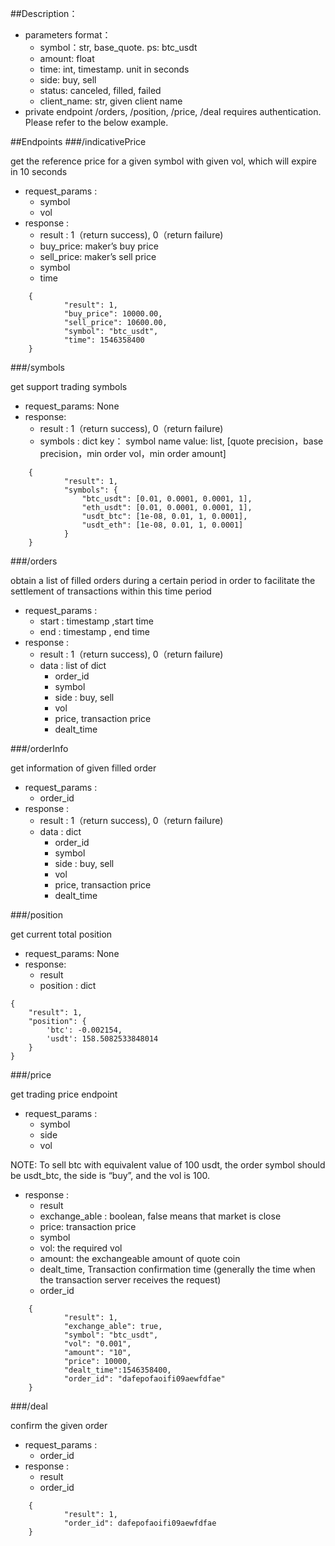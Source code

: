 
##Description：
- parameters format：
    - symbol：str, base_quote.  ps: btc_usdt
    - amount: float
    - time:  int, timestamp. unit in seconds
    - side: buy, sell
    - status: canceled, filled, failed
    - client_name: str, given client name
- private endpoint
    /orders, /position, /price, /deal requires authentication. Please refer to the below example.


##Endpoints
###/indicativePrice

get the reference price for a given symbol with given vol, which will expire in 10 seconds

- request_params :
    - symbol
    - vol
- response :
    - result : 1（return success), 0（return failure)
    - buy_price: maker’s buy price
    - sell_price: maker’s sell price
    - symbol
    - time
```
    {
            "result": 1,
            "buy_price": 10000.00,
            "sell_price": 10600.00,
            "symbol": "btc_usdt",
            "time": 1546358400
    }
```


###/symbols

get support trading symbols

- request_params: None
- response:
    - result : 1（return success), 0（return failure)
    - symbols : dict
            key： symbol name
            value: list, [quote precision，base precision，min order vol，min order amount]
```
    {
            "result": 1,
            "symbols": {
                "btc_usdt": [0.01, 0.0001, 0.0001, 1],
                "eth_usdt": [0.01, 0.0001, 0.0001, 1],
                "usdt_btc": [1e-08, 0.01, 1, 0.0001],
                "usdt_eth": [1e-08, 0.01, 1, 0.0001]
            }
    }
```

###/orders

obtain a list of filled orders during a certain period in order to facilitate the settlement of transactions within this time period


- request_params :
    - start : timestamp ,start time
    - end : timestamp , end time
- response :
    - result : 1（return success), 0（return failure)
    - data : list of dict
        - order_id
        - symbol
        - side : buy, sell
        - vol
        - price, transaction price
        - dealt_time


###/orderInfo

get information of given filled order


- request_params :
    - order_id
- response :
    - result : 1（return success), 0（return failure)
    - data : dict
        - order_id
        - symbol
        - side : buy, sell
        - vol
        - price, transaction price
        - dealt_time

###/position

get current total position

- request_params: None
- response:
    - result
    - position : dict
```
{
    "result": 1,
    "position": {
        'btc': -0.002154,
        'usdt': 158.5082533848014
    }
}
```


###/price

get trading price endpoint

- request_params :
    - symbol
    - side
    - vol

NOTE: To sell btc with equivalent value of 100 usdt, the order symbol should be usdt_btc, the side is “buy”, and the vol is 100.

- response :
    - result
    - exchange_able : boolean, false means that market is close
    - price: transaction price
    - symbol
    - vol: the required vol
    - amount: the exchangeable amount of quote coin
    - dealt_time, Transaction confirmation time (generally the time when the transaction server receives the request)
    - order_id

```
    {
            "result": 1,
            "exchange_able": true,
            "symbol": "btc_usdt",
            "vol": "0.001",
            "amount": "10",
            "price": 10000,
            "dealt_time":1546358400,
            "order_id": "dafepofaoifi09aewfdfae"
    }
```


###/deal

confirm the given order


- request_params :
    - order_id
- response :
    - result
    - order_id

```
    {
            "result": 1,
            "order_id": dafepofaoifi09aewfdfae
    }
```